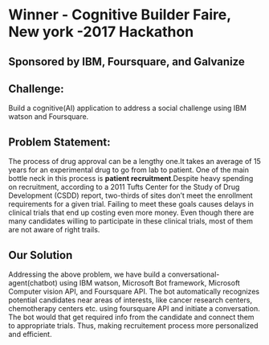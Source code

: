 # Winner - Cognitive Builder Faire, New york -2017 Hackathon
## Sponsored by IBM, Foursquare, and Galvanize

## Challenge:
Build a cognitive(AI) application to address a social challenge using IBM watson and Foursquare.

## Problem Statement:
The process of drug approval can be a lengthy one.It takes an average of 15 years for an experimental drug to go from lab to patient. One of the main bottle neck in this process is **patient recruitment**.Despite heavy spending on recruitment, according to a 2011 Tufts Center for the Study of Drug Development (CSDD) report, two-thirds of sites don’t meet the enrollment requirements for a given trial. Failing to meet these goals causes delays in clinical trials that end up costing even more money. Even though there are many candidates willing to participate in these clinical trials, most of them are not aware of right trails.

## Our Solution
Addressing the above problem, we have build a conversational-agent(chatbot) using IBM watson, Microsoft Bot framework, Microsoft Computer vision API, and Foursquare API. The bot automatically recognizes potential candidates near areas of interests, like cancer research centers, chemotherapy centers etc. using foursquare API and initiate a conversation. The bot would that get required info from the candidate and connect them to appropriate trials. Thus, making recruitement process more personalized and efficient.
